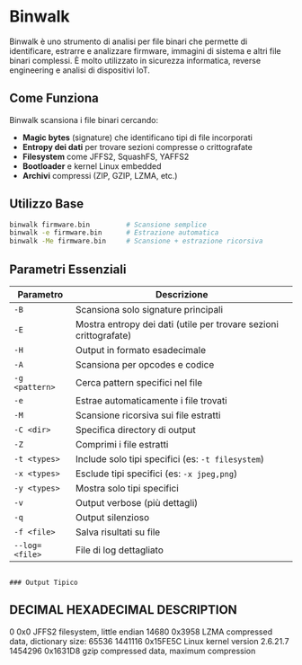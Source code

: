 # Binwalk

Binwalk è uno strumento di analisi per file binari che permette di identificare, estrarre e analizzare firmware, immagini di sistema e altri file binari complessi. È molto utilizzato in sicurezza informatica, reverse engineering e analisi di dispositivi IoT.

## Come Funziona

Binwalk scansiona i file binari cercando:
- **Magic bytes** (signature) che identificano tipi di file incorporati
- **Entropy dei dati** per trovare sezioni compresse o crittografate
- **Filesystem** come JFFS2, SquashFS, YAFFS2
- **Bootloader** e kernel Linux embedded
- **Archivi** compressi (ZIP, GZIP, LZMA, etc.)

## Utilizzo Base

```bash
binwalk firmware.bin         # Scansione semplice
binwalk -e firmware.bin      # Estrazione automatica
binwalk -Me firmware.bin     # Scansione + estrazione ricorsiva
```

## Parametri Essenziali

| Parametro | Descrizione |
|-----------|-------------|
| `-B` | Scansiona solo signature principali |
| `-E` | Mostra entropy dei dati (utile per trovare sezioni crittografate) |
| `-H` | Output in formato esadecimale |
| `-A` | Scansiona per opcodes e codice |
| `-g <pattern>` | Cerca pattern specifici nel file |
| `-e` | Estrae automaticamente i file trovati |
| `-M` | Scansione ricorsiva sui file estratti |
| `-C <dir>` | Specifica directory di output |
| `-Z` | Comprimi i file estratti |
| `-t <types>` | Include solo tipi specifici (es: `-t filesystem`) |
| `-x <types>` | Esclude tipi specifici (es: `-x jpeg,png`) |
| `-y <types>` | Mostra solo tipi specifici |
| `-v` | Output verbose (più dettagli) |
| `-q` | Output silenzioso |
| `-f <file>` | Salva risultati su file |
| `--log=<file>` | File di log dettagliato |


```

### Output Tipico

```
DECIMAL       HEXADECIMAL     DESCRIPTION
------------------------------------------------------------------------
0             0x0             JFFS2 filesystem, little endian
14680         0x3958          LZMA compressed data, dictionary size: 65536
1441116       0x15FE5C        Linux kernel version 2.6.21.7
1454296       0x1631D8        gzip compressed data, maximum compression
```